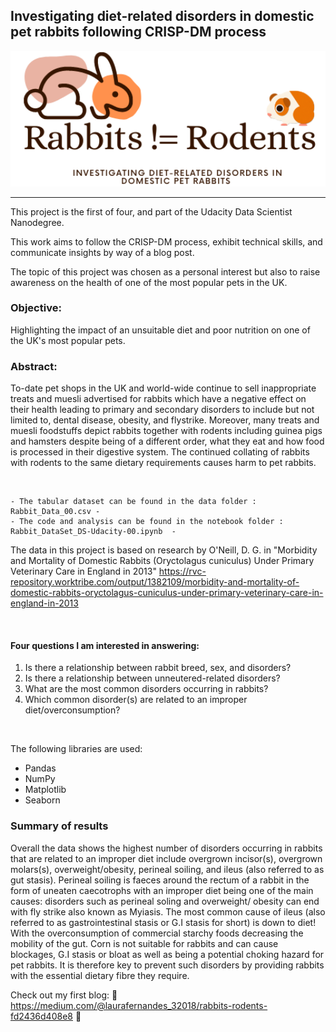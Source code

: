 ## Investigating diet-related disorders in domestic pet rabbits following CRISP-DM process

<p align="center" width="100%">
   <img src="images/rabbit_not_rodent.png" width="600">
</p>

--- 

This project is the first of four, and part of the Udacity Data Scientist Nanodegree. 

This work aims to follow the CRISP-DM process, exhibit technical skills, and communicate insights by way of a blog post. 

The topic of this project was chosen as a personal interest but also to raise awareness on the health of one of the most popular pets in the UK. 


### Objective: 

Highlighting the impact of an unsuitable diet and poor nutrition on one of the UK's most popular pets.

### Abstract:
To-date pet shops in the UK and world-wide continue to sell inappropriate treats and muesli advertised for rabbits which have a negative effect on their health leading to primary and secondary disorders to include but not limited to, dental disease, obesity, and flystrike. Moreover, many treats and muesli foodstuffs depict rabbits together with rodents including guinea pigs and hamsters despite being of a different order, what they eat and how food is processed in their digestive system. The continued collating of rabbits with rodents to the same dietary requirements causes harm to pet rabbits. 

<br/>

    - The tabular dataset can be found in the data folder : Rabbit_Data_00.csv -
    - The code and analysis can be found in the notebook folder : Rabbit_DataSet_DS-Udacity-00.ipynb  -
  
                                     
The data in this project is based on research by O'Neill, D. G. in "Morbidity and Mortality of Domestic Rabbits (Oryctolagus cuniculus) Under Primary Veterinary Care in England in 2013" https://rvc-repository.worktribe.com/output/1382109/morbidity-and-mortality-of-domestic-rabbits-oryctolagus-cuniculus-under-primary-veterinary-care-in-england-in-2013 

<br/>

#### Four questions I am interested in answering:

1. Is there a relationship between rabbit breed, sex, and disorders?
2. Is there a relationship between unneutered-related disorders?
3. What are the most common disorders occurring in rabbits?
4. Which common disorder(s) are related to an improper diet/overconsumption?


<br/>

The following libraries are used: 

-  Pandas
-  NumPy
-  Matplotlib 
-  Seaborn


### Summary of results
Overall the data shows the highest number of disorders occurring in rabbits that are related to an improper diet include overgrown incisor(s), overgrown molars(s), overweight/obesity, perineal soiling, and ileus (also referred to as gut stasis). Perineal soiling is faeces around the rectum of a rabbit in the form of uneaten caecotrophs with an improper diet being one of the main causes: disorders such as perineal soling and overweight/ obesity can end with fly strike also known as Myiasis.
The most common cause of ileus (also referred to as gastrointestinal stasis or G.I stasis for short) is down to diet! With the overconsumption of commercial starchy foods decreasing the mobility of the gut. Corn is not suitable for rabbits and can cause blockages, G.I stasis or bloat as well as being a potential choking hazard for pet rabbits. It is therefore key to prevent such disorders by providing rabbits with the essential dietary fibre they require.

Check out my first blog: :rabbit: https://medium.com/@laurafernandes_32018/rabbits-rodents-fd2436d408e8 :rabbit:
